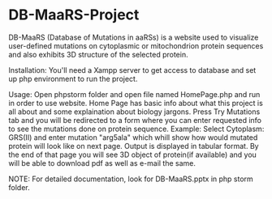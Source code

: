 # DB-MaaRS-Project

DB-MaaRS (Database of Mutations in aaRSs) is a website used to
visualize user-defined mutations on cytoplasmic or mitochondrion
protein sequences and also exhibits 3D structure of the selected
protein.

Installation:
You'll need a Xampp server to get access to database and set up php environment to run the project.

Usage:
Open phpstorm folder and open file named HomePage.php and run in order to use website.
Home Page has basic info about what this project is all about and some explaination about biology jargons.
Press Try Mutations tab and you will be redirected to a form where you can enter requested info to see the mutations done on protein sequence.
Example:
Select Cytoplasm: GRS(II) and enter mutation "arg5ala" which whill show how would mutated protein will look like on next page.
Output is displayed in tabular format. By the end of that page you will see 3D object of protein(if available) and you will be 
able to download pdf as well as e-mail the same.

NOTE:
For detailed documentation, look for DB-MaaRS.pptx in php storm folder.
